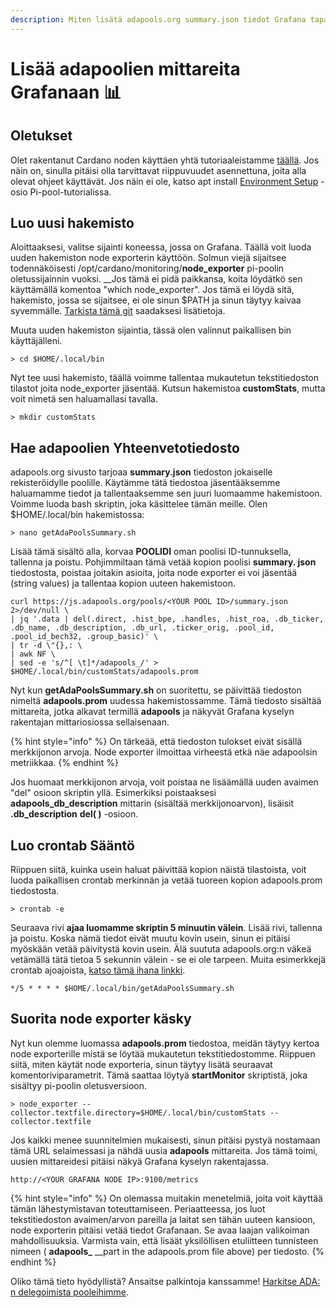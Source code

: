 ```yaml
---
description: Miten lisätä adapools.org summary.json tiedot Grafana tapahtumaksi.
---
```


# Lisää adapoolien mittareita Grafanaan 📊

## Oletukset

Olet rakentanut Cardano noden käyttäen yhtä tutoriaaleistamme [täällä](pi-pool-tutorial/). Jos näin on, sinulla pitäisi olla tarvittavat riippuvuudet asennettuna, joita alla olevat ohjeet käyttävät. Jos näin ei ole, katso apt install [Environment Setup](../cardano-node/raspi-node/environment-setup.md#install-packages) -osio Pi-pool-tutorialissa.

## Luo uusi hakemisto

Aloittaaksesi, valitse sijainti koneessa, jossa on Grafana. Täällä voit luoda uuden hakemiston node exporterin käyttöön. Solmun viejä sijaitsee todennäköisesti /opt/cardano/monitoring/**node\_exporter** pi-poolin oletussijainnin vuoksi. \_\_Jos tämä ei pidä paikkansa, koita löydätkö sen käyttämällä komentoa "which node\_exporter". Jos tämä ei löydä sitä, hakemisto, jossa se sijaitsee, ei ole sinun $PATH ja sinun täytyy kaivaa syvemmälle. [Tarkista tämä git](https://github.com/prometheus/node_exporter) saadaksesi lisätietoja.

Muuta uuden hakemiston sijaintia, tässä olen valinnut paikallisen bin käyttäjälleni.

```text
> cd $HOME/.local/bin
```

Nyt tee uusi hakemisto, täällä voimme tallentaa mukautetun tekstitiedoston tilastot joita node\_exporter jäsentää. Kutsun hakemistoa **customStats**, mutta voit nimetä sen haluamallasi tavalla.

```text
> mkdir customStats
```

## Hae adapoolien Yhteenvetotiedosto

adapools.org sivusto tarjoaa **summary.json** tiedoston jokaiselle rekisteröidylle poolille. Käytämme tätä tiedostoa jäsentääksemme haluamamme tiedot ja tallentaaksemme sen juuri luomaamme hakemistoon. Voimme luoda bash skriptin, joka käsittelee tämän meille. Olen $HOME/.local/bin hakemistossa:

```text
> nano getAdaPoolsSummary.sh
```

Lisää tämä sisältö alla, korvaa **POOLIDI** oman poolisi ID-tunnuksella, tallenna ja poistu. Pohjimmiltaan tämä vetää kopion poolisi **summary. json** tiedostosta, poistaa joitakin asioita, joita node exporter ei voi jäsentää \(string values\) ja tallentaa kopion uuteen hakemistoon.

```text
curl https://js.adapools.org/pools/<YOUR POOL ID>/summary.json 2>/dev/null \
| jq '.data | del(.direct, .hist_bpe, .handles, .hist_roa, .db_ticker, .db_name, .db_description, .db_url, .ticker_orig, .pool_id, .pool_id_bech32, .group_basic)' \
| tr -d \"{},: \
| awk NF \
| sed -e 's/^[ \t]*/adapools_/' > $HOME/.local/bin/customStats/adapools.prom
```

Nyt kun **getAdaPoolsSummary.sh** on suoritettu, se päivittää tiedoston nimeltä **adapools.prom** uudessa hakemistossamme. Tämä tiedosto sisältää mittareita, jotka alkavat termillä **adapools** ja näkyvät Grafana kyselyn rakentajan mittariosiossa sellaisenaan.

{% hint style="info" %}
On tärkeää, että tiedoston tulokset eivät sisällä merkkijonon arvoja. Node exporter ilmoittaa virheestä etkä näe adapoolsin metriikkaa.
{% endhint %}

Jos huomaat merkkijonon arvoja, voit poistaa ne lisäämällä uuden avaimen "del" osioon skriptin yllä. Esimerkiksi poistaaksesi **adapools\_db\_description** mittarin \(sisältää merkkijonoarvon\), lisäisit **.db\_description** **del\( \)** -osioon.

## Luo crontab Sääntö

Riippuen siitä, kuinka usein haluat päivittää kopion näistä tilastoista, voit luoda paikallisen crontab merkinnän ja vetää tuoreen kopion adapools.prom tiedostosta.

```text
> crontab -e
```

Seuraava rivi **ajaa luomamme skriptin 5 minuutin välein**. Lisää rivi, tallenna ja poistu. Koska nämä tiedot eivät muutu kovin usein, sinun ei pitäisi myöskään vetää päivitystä kovin usein. Älä suututa adapools.org:n väkeä vetämällä tätä tietoa 5 sekunnin välein - se ei ole tarpeen. Muita esimerkkejä crontab ajoajoista, [katso tämä ihana linkki](https://crontab.tech/examples).

```text
*/5 * * * * $HOME/.local/bin/getAdaPoolsSummary.sh
```

## Suorita node exporter käsky

Nyt kun olemme luomassa **adapools.prom** tiedostoa, meidän täytyy kertoa node exporterille mistä se löytää mukautetun tekstitiedostomme. Riippuen siitä, miten käytät node exporteria, sinun täytyy lisätä seuraavat komentoriviparametrit. Tämä saattaa löytyä **startMonitor** skriptistä, joka sisältyy pi-poolin oletusversioon.

```text
> node_exporter --collector.textfile.directory=$HOME/.local/bin/customStats --collector.textfile
```

Jos kaikki menee suunnitelmien mukaisesti, sinun pitäisi pystyä nostamaan tämä URL selaimessasi ja nähdä uusia **adapools** mittareita. Jos tämä toimi, uusien mittareidesi pitäisi näkyä Grafana kyselyn rakentajassa.

```text
http://<YOUR GRAFANA NODE IP>:9100/metrics
```

{% hint style="info" %}
On olemassa muitakin menetelmiä, joita voit käyttää tämän lähestymistavan toteuttamiseen. Periaatteessa, jos luot tekstitiedoston avaimen/arvon pareilla ja laitat sen tähän uuteen kansioon, node exporterin pitäisi vetää tiedot Grafanaan. Se avaa laajan valikoiman mahdollisuuksia. Varmista vain, että lisäät yksilöllisen etuliitteen tunnisteen nimeen \( **adapools\_** \_\_part in the adapools.prom file above\) per tiedosto.
{% endhint %}

Oliko tämä tieto hyödyllistä? Ansaitse palkintoja kanssamme! [Harkitse ADA: n delegoimista pooleihimme](../cardano-developer-guides/delegate.md).

